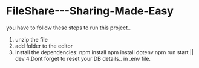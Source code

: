 # FileShare---Sharing-Made-Easy

you have to follow these steps to run this project..
1. unzip the file
2. add folder to the editor
3. install the  dependencies:
                            npm install
                            npm install dotenv
                            npm run start || dev
4.Dont forget to reset your DB details.. in  .env file.
